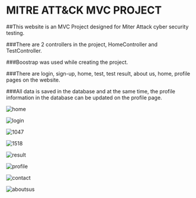 # MITRE ATT&CK MVC PROJECT 
 
 ##This website is an MVC Project designed for Miter Attack cyber security testing. 
 
 ###There are 2 controllers in the project, HomeController and TestController. 
 
 ###Boostrap was used while creating the project. 
 
 ###There are login, sign-up, home, test, test result, about us, home, profile pages on the website. 
 
 ###All data is saved in the database and at the same time, the profile information in the database can be updated on the profile page.
 
![home](https://user-images.githubusercontent.com/93487264/214073545-c02a8dce-33e6-48dd-9ffb-a4ea0fdf457b.png)

![login](https://user-images.githubusercontent.com/93487264/214073576-33bc7097-9996-4313-9b58-9a3fc274c63d.png)

![1047](https://user-images.githubusercontent.com/93487264/214073606-ec361727-6b55-4ae9-b6ee-6e19dd26e37b.png)

![1518](https://user-images.githubusercontent.com/93487264/214074308-3a128e49-7341-4ef7-9795-35c0b9828a51.png)


![result](https://user-images.githubusercontent.com/93487264/214074074-66295948-81f6-4919-8671-727078e123ca.png)

![profile](https://user-images.githubusercontent.com/93487264/214074099-1749c78e-c185-46f7-aec4-c7ae4893f0eb.png)

![contact](https://user-images.githubusercontent.com/93487264/214074135-dd3d2e9b-ccd1-4d79-9d2e-74f1ca965b20.png)

![aboutsus](https://user-images.githubusercontent.com/93487264/214074363-6527dfa7-64c8-4dc8-982d-a797c58f2609.png)
